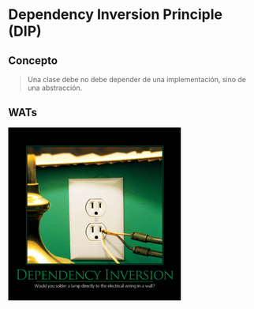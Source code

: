 # Dependency Inversion Principle (DIP)

## Concepto

> Una clase debe no debe depender de una implementación, sino de una abstracción.

## WATs

![Plug Dependency Inversion](images/plug.jpg)
